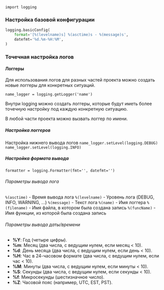 `import logging`

### Настройка базовой конфигурации
```python
logging.basicConfig(  
    format='[%(levelname)s] %(asctime)s - %(message)s',  
    datefmt='%d.%m-%H:%M',  
)
```

### Точечная настройка логов

#### Логгеры
Для использования логов для разных частей проекта можно создать новые логгеры для конкретных ситуаций.

`name_logger = logging.getLogger('name')` 

Внутри logging можно создать логгеры, которые будут иметь более точечную настройку под каждую конкретную ситуацию.

В любой части проекта можно вызвать логгер по имени.

##### Настройка логгеров

Настройка нижнего вывода логов
`name_logger.setLevel(logging.DEBUG)`
`name_logger.setLevel(logging.INFO)`

##### Настройка формата вывода

`formatter = logging.Formatter(fmt='', datefmt='')` 

###### Параметры вывода лога
`%(asctime)` - Время вывода лога
`%(levelname)` - Уровень лога (DEBUG, INFO, WARNING, ...)
`%(message)` - Текст лога
`%(name)` - Имя логгера
`%(filename)` - Имя файла, в котором была создана запись
`%(funcName)` - Имя функции, из которой была создана запись

###### Параметры вывода даты/времени
- **%Y**: Год (четыре цифры).
- **%m**: Месяц (два числа, с ведущим нулем, если месяц < 10).
- **%d**: День месяца (два числа, с ведущим нулем, если день < 10).
- **%H**: Час в 24-часовом формате (два числа, с ведущим нулем, если час < 10).
- **%M**: Минуты (два числа, с ведущим нулем, если минуты < 10).
- **%S**: Секунды (два числа, с ведущим нулем, если секунды < 10).
- **%f**: Микросекунды (шестизначное число).
- **%Z**: Часовой пояс (например, UTC, EST, PST).